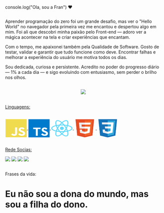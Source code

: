 console.log("Ola, sou a Fran") ❤
##
Aprender programação do zero foi um grande desafio, mas ver o "Hello World" no navegador pela primeira vez me encantou e despertou algo em mim. Foi ali que descobri minha paixão pelo Front-end — adoro ver a mágica acontecer na tela e criar experiências que encantam.

Com o tempo, me apaixonei também pela Qualidade de Software. Gosto de testar, validar e garantir que tudo funcione como deve. Encontrar falhas e melhorar a experiência do usuário me motiva todos os dias.

Sou dedicada, curiosa e persistente. Acredito no poder do progresso diário — 1% a cada dia — e sigo evoluindo com entusiasmo, sem perder o brilho nos olhos.

##

<div align="center">
  <a href="https://github.com/FrancieleCsantos">
  <img height="180em" src="https://github-readme-stats.vercel.app/api?username=FrancieleCsantos&show_icons=true&theme=dracula&include_all_commits=false&count_private=true"/>
 
</div>

##

Linguagens:

<div style="display: inline_block"><br>
  <img align="center" alt="Fran-Js" height="60" width="70" src="https://raw.githubusercontent.com/devicons/devicon/master/icons/javascript/javascript-plain.svg">
  <img align="center" alt="Fran-Ts" height="60" width="70" src="https://raw.githubusercontent.com/devicons/devicon/master/icons/typescript/typescript-plain.svg">
  <img align="center" alt="Fran-React" height="60" width="70" src="https://raw.githubusercontent.com/devicons/devicon/master/icons/react/react-original.svg">
  <img align="center" alt="Fran-HTML" height="60" width="70" src="https://raw.githubusercontent.com/devicons/devicon/master/icons/html5/html5-original.svg">
  <img align="center" alt="Fran-CSS" height="60" width="70" src="https://raw.githubusercontent.com/devicons/devicon/master/icons/css3/css3-original.svg">
</div>

 ##
 
 Rede Socias:
 
 <div>
  <a href="https://www.instagram.com/fransantos_black" target="_blank"><img src="https://img.shields.io/badge/-Instagram-%23E4405F?style=for-the-badge&logo=instagram&logoColor=white" target="_blank"></a>
 <a href="https://discord.gg/Q98yjFJfky" target="_blank"><img src="https://img.shields.io/badge/Discord-7289DA?style=for-the-badge&logo=discord&logoColor=white" target="_blank"></a> 
  <a href = "francieleconceicaodossantos93@gmail.com"><img src="https://img.shields.io/badge/-Gmail-%23333?style=for-the-badge&logo=gmail&logoColor=white" target="_blank"></a>
  <a href="https://www.linkedin.com/in/franciele-csantos/" target="_blank"><img src="https://img.shields.io/badge/-LinkedIn-%230077B5?style=for-the-badge&logo=linkedin&logoColor=white" target="_blank"></a> 
  <div/>
  
  ##
 Frases da vida: 


# Eu não sou a dona do mundo, mas sou a filha do dono.






<!---
FrancieleCsantos/FrancieleCsantos is a ✨ special ✨ repository because its `README.md` (this file) appears on your GitHub profile.
You can click the Preview link to take a look at your changes.
--->

